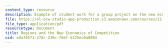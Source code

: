 ```yaml
---
content_type: resource
description: Example of student work for a group project on the new economics of competition.
file: https://ol-ocw-studio-app-production.s3.amazonaws.com/courses/11-481j-analyzing-and-accounting-for-regional-economic-growth-spring-2009/eda7657127dc230cf8ef5225ec0a8804_MIT11_481Js09_sw01.pdf
file_type: application/pdf
resourcetype: Document
title: Regions and the New Economics of Competition
uid: eda76571-27dc-230c-f8ef-5225ec0a8804
---
```

